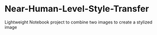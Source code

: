 # Near-Human-Level-Style-Transfer
Lightweight Notebook project to combine two images to create a stylized image
